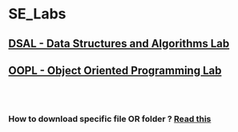# SE_Labs

## [DSAL - Data Structures and Algorithms Lab](DSAL)

## [OOPL - Object Oriented Programming Lab](OOPL)

<br>
<br>

### How to download specific file OR folder ? [Read this](download_help.md)
